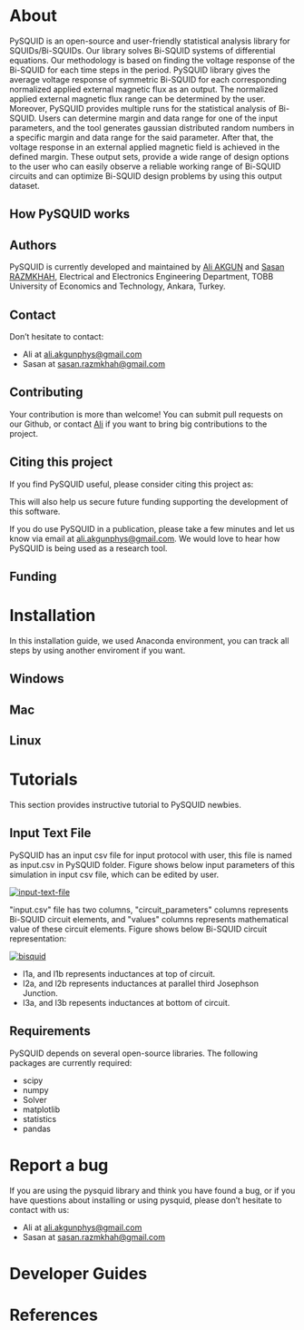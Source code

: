 # About 

PySQUID is an open-source and user-friendly statistical analysis library for  SQUIDs/Bi-SQUIDs. Our library solves Bi-SQUID systems of differential equations. Our methodology is based on finding the voltage response of the Bi-SQUID for each time steps in the period. PySQUID library gives the average voltage response of symmetric Bi-SQUID for each corresponding normalized applied external magnetic flux as an output. The normalized applied external magnetic flux range can be determined by the user. Moreover, PySQUID provides multiple runs for the statistical analysis of Bi-SQUID. Users can determine margin and data range for one of the input parameters, and the tool generates gaussian distributed random numbers in a specific margin and data range for the said parameter. After that, the voltage response in an external applied magnetic field is achieved in the defined margin. These output sets, provide a wide range of design options to the user who can easily observe a reliable working range of Bi-SQUID circuits and can optimize Bi-SQUID design problems by using this output dataset.

## How PySQUID works

## Authors

PySQUID is currently developed and maintained by [Ali AKGUN](https://linkedin.com/in/ali-akgün-592185147) and [Sasan RAZMKHAH](https://linkedin.com/in/razmkhahsasan), Electrical and Electronics Engineering Department, TOBB University of Economics and Technology, Ankara, Turkey. 

## Contact

Don’t hesitate to contact:
- Ali at [ali.akgunphys@gmail.com](ali.akgunphys@gmail.com)
- Sasan at [sasan.razmkhah@gmail.com](sasan.razmkhah@gmail.com)

## Contributing
Your contribution is more than welcome! You can submit pull requests on our Github, or contact [Ali](https://linkedin.com/in/ali-akgün-592185147) if you want to bring big contributions to the project.

## Citing this project

If you find PySQUID useful, please consider citing this project as:


This will also help us secure future funding supporting the development of this software.


If you do use PySQUID in a publication, please take a few minutes and let us know via email at [ali.akgunphys@gmail.com](ali.akgunphys@gmail.com). We would love to hear how PySQUID is being used as a research tool.

## Funding

# Installation
In this installation guide, we used Anaconda environment, you can track all steps by using another enviroment if you want.

## Windows

## Mac

## Linux

# Tutorials
This section provides instructive tutorial to PySQUID newbies.
## Input Text File
 PySQUID has an input csv file for input protocol with user, this file is named as input.csv in PySQUID folder. Figure shows below input parameters of this simulation in input csv file, which can be edited by user.

<a href="https://imgbb.com/"><img src="https://i.ibb.co/zG07rrr/input-text-file.jpg" alt="input-text-file" border="0" /></a>

"input.csv" file has two columns, "circuit_parameters" columns represents Bi-SQUID circuit elements, and "values" columns represents mathematical value of these circuit elements. Figure shows below Bi-SQUID circuit representation:

<a href="https://imgbb.com/"><img src="https://i.ibb.co/tBkg38y/bisquid.png" alt="bisquid" border="0"></a>

- l1a, and l1b represents inductances at top of circuit.
- l2a, and l2b represents inductances at parallel third Josephson Junction.
- l3a, and l3b repesents inductances at bottom of circuit.

## Requirements

PySQUID depends on several open-source libraries. The following packages are currently required:

- scipy
- numpy
- Solver
- matplotlib
- statistics
- pandas

# Report a bug

If you are using the pysquid library and think you have found a bug, or if you have questions about installing or using pysquid, please don’t hesitate to contact with us:

- Ali at [ali.akgunphys@gmail.com](ali.akgunphys@gmail.com)
- Sasan at [sasan.razmkhah@gmail.com](sasan.razmkhah@gmail.com)

# Developer Guides

# References
